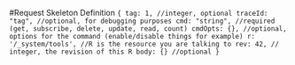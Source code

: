 
#Request Skeleton Definition
`{
  tag: 1, //integer, optional
    traceId: "tag", //optional, for debugging purposes
    cmd: "string", //required (get, subscribe, delete, update, read, count)
    cmdOpts: {}, //optional, options for the command (enable/disable things for example)
    r: '/_system/tools', //R is the resource you are talking to
    rev: 42, // integer, the revision of this R
    body: {} //optional
}`
